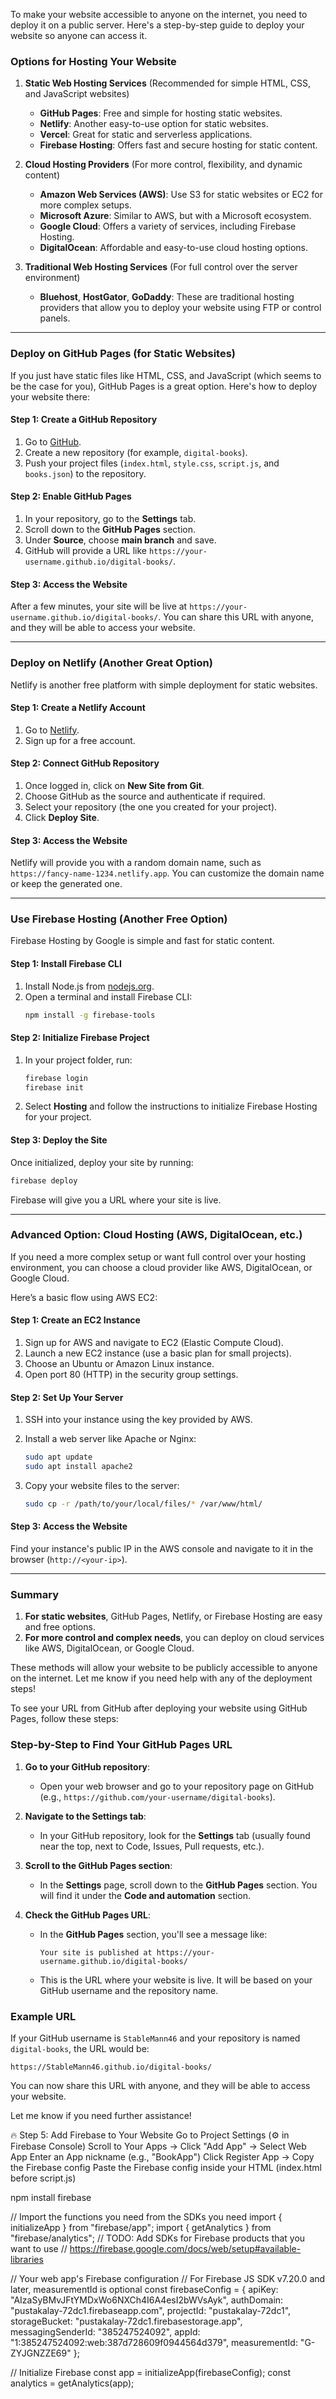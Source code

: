 To make your website accessible to anyone on the internet, you need to deploy it on a public server. Here's a step-by-step guide to deploy your website so anyone can access it.

### Options for Hosting Your Website

1. **Static Web Hosting Services** (Recommended for simple HTML, CSS, and JavaScript websites)
   - **GitHub Pages**: Free and simple for hosting static websites.
   - **Netlify**: Another easy-to-use option for static websites.
   - **Vercel**: Great for static and serverless applications.
   - **Firebase Hosting**: Offers fast and secure hosting for static content.

2. **Cloud Hosting Providers** (For more control, flexibility, and dynamic content)
   - **Amazon Web Services (AWS)**: Use S3 for static websites or EC2 for more complex setups.
   - **Microsoft Azure**: Similar to AWS, but with a Microsoft ecosystem.
   - **Google Cloud**: Offers a variety of services, including Firebase Hosting.
   - **DigitalOcean**: Affordable and easy-to-use cloud hosting options.

3. **Traditional Web Hosting Services** (For full control over the server environment)
   - **Bluehost**, **HostGator**, **GoDaddy**: These are traditional hosting providers that allow you to deploy your website using FTP or control panels.

---

### **Deploy on GitHub Pages (for Static Websites)**

If you just have static files like HTML, CSS, and JavaScript (which seems to be the case for you), GitHub Pages is a great option. Here's how to deploy your website there:

#### Step 1: Create a GitHub Repository

1. Go to [GitHub](https://github.com/).
2. Create a new repository (for example, `digital-books`).
3. Push your project files (`index.html`, `style.css`, `script.js`, and `books.json`) to the repository.

#### Step 2: Enable GitHub Pages

1. In your repository, go to the **Settings** tab.
2. Scroll down to the **GitHub Pages** section.
3. Under **Source**, choose **main branch** and save.
4. GitHub will provide a URL like `https://your-username.github.io/digital-books/`.

#### Step 3: Access the Website

After a few minutes, your site will be live at `https://your-username.github.io/digital-books/`. You can share this URL with anyone, and they will be able to access your website.

---

### **Deploy on Netlify (Another Great Option)**

Netlify is another free platform with simple deployment for static websites.

#### Step 1: Create a Netlify Account

1. Go to [Netlify](https://www.netlify.com/).
2. Sign up for a free account.

#### Step 2: Connect GitHub Repository

1. Once logged in, click on **New Site from Git**.
2. Choose GitHub as the source and authenticate if required.
3. Select your repository (the one you created for your project).
4. Click **Deploy Site**.

#### Step 3: Access the Website

Netlify will provide you with a random domain name, such as `https://fancy-name-1234.netlify.app`. You can customize the domain name or keep the generated one.

---

### **Use Firebase Hosting (Another Free Option)**

Firebase Hosting by Google is simple and fast for static content.

#### Step 1: Install Firebase CLI

1. Install Node.js from [nodejs.org](https://nodejs.org/).
2. Open a terminal and install Firebase CLI:
   ```bash
   npm install -g firebase-tools
   ```

#### Step 2: Initialize Firebase Project

1. In your project folder, run:
   ```bash
   firebase login
   firebase init
   ```
2. Select **Hosting** and follow the instructions to initialize Firebase Hosting for your project.

#### Step 3: Deploy the Site

Once initialized, deploy your site by running:
```bash
firebase deploy
```
Firebase will give you a URL where your site is live.

---

### **Advanced Option: Cloud Hosting (AWS, DigitalOcean, etc.)**

If you need a more complex setup or want full control over your hosting environment, you can choose a cloud provider like AWS, DigitalOcean, or Google Cloud.

Here’s a basic flow using AWS EC2:

#### Step 1: Create an EC2 Instance

1. Sign up for AWS and navigate to EC2 (Elastic Compute Cloud).
2. Launch a new EC2 instance (use a basic plan for small projects).
3. Choose an Ubuntu or Amazon Linux instance.
4. Open port 80 (HTTP) in the security group settings.

#### Step 2: Set Up Your Server

1. SSH into your instance using the key provided by AWS.
2. Install a web server like Apache or Nginx:
   ```bash
   sudo apt update
   sudo apt install apache2
   ```

3. Copy your website files to the server:
   ```bash
   sudo cp -r /path/to/your/local/files/* /var/www/html/
   ```

#### Step 3: Access the Website

Find your instance's public IP in the AWS console and navigate to it in the browser (`http://<your-ip>`).

---

### **Summary**

1. **For static websites**, GitHub Pages, Netlify, or Firebase Hosting are easy and free options.
2. **For more control and complex needs**, you can deploy on cloud services like AWS, DigitalOcean, or Google Cloud.

These methods will allow your website to be publicly accessible to anyone on the internet. Let me know if you need help with any of the deployment steps!










To see your URL from GitHub after deploying your website using GitHub Pages, follow these steps:

### Step-by-Step to Find Your GitHub Pages URL

1. **Go to your GitHub repository**:
   - Open your web browser and go to your repository page on GitHub (e.g., `https://github.com/your-username/digital-books`).

2. **Navigate to the Settings tab**:
   - In your GitHub repository, look for the **Settings** tab (usually found near the top, next to Code, Issues, Pull requests, etc.).

3. **Scroll to the GitHub Pages section**:
   - In the **Settings** page, scroll down to the **GitHub Pages** section. You will find it under the **Code and automation** section.

4. **Check the GitHub Pages URL**:
   - In the **GitHub Pages** section, you'll see a message like:
     ```
     Your site is published at https://your-username.github.io/digital-books/
     ```
   - This is the URL where your website is live. It will be based on your GitHub username and the repository name.

### Example URL

If your GitHub username is `StableMann46` and your repository is named `digital-books`, the URL would be:
```
https://StableMann46.github.io/digital-books/
```

You can now share this URL with anyone, and they will be able to access your website.

Let me know if you need further assistance!


🔥 Step 5: Add Firebase to Your Website
Go to Project Settings (⚙️ in Firebase Console)
Scroll to Your Apps → Click "Add App" → Select Web App
Enter an App nickname (e.g., "BookApp")
Click Register App → Copy the Firebase config
Paste the Firebase config inside your HTML (index.html before script.js)


npm install firebase

// Import the functions you need from the SDKs you need
import { initializeApp } from "firebase/app";
import { getAnalytics } from "firebase/analytics";
// TODO: Add SDKs for Firebase products that you want to use
// https://firebase.google.com/docs/web/setup#available-libraries

// Your web app's Firebase configuration
// For Firebase JS SDK v7.20.0 and later, measurementId is optional
const firebaseConfig = {
  apiKey: "AIzaSyBMvJFtYMDxWo6NXCh4I6A4esI2bWVsAyk",
  authDomain: "pustakalay-72dc1.firebaseapp.com",
  projectId: "pustakalay-72dc1",
  storageBucket: "pustakalay-72dc1.firebasestorage.app",
  messagingSenderId: "385247524092",
  appId: "1:385247524092:web:387d728609f0944564d379",
  measurementId: "G-ZYJGNZZE69"
};

// Initialize Firebase
const app = initializeApp(firebaseConfig);
const analytics = getAnalytics(app);










